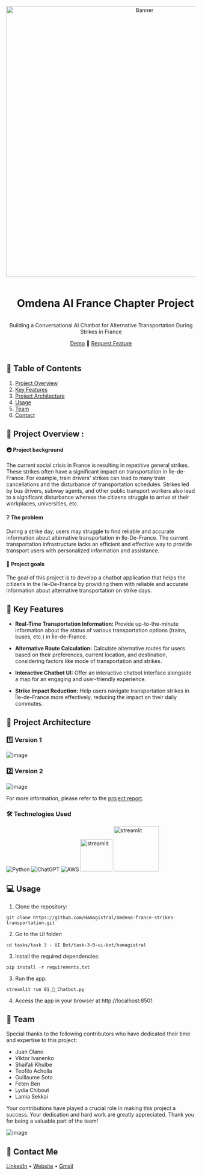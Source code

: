 <div align="center">
  <a href="#">
    <img src="https://github.com/Hamagistral/Omdena-france-strikes-transportation/assets/66017329/0dafd773-bc58-4942-a2f2-ed1154e1f975" alt="Banner" width="720">
  </a>

  <div id="user-content-toc">
    <ul>
      <summary><h1 style="display: inline-block;">Omdena AI France Chapter Project</h1></summary>
    </ul>
  </div>
  
  <p>Building a Conversational AI Chatbot for Alternative Transportation During Strikes in France</p>
    <a href="https://www.youtube.com/watch?v=MHPyRCB5QLk" target="_blank">Demo</a>
    🚕
    <a href="https://github.com/Hamagistral/Omdena-france-strikes-transportation/issues" target="_blank">Request Feature</a>
</div>
<br>

## 📝 Table of Contents

1. [ Project Overview ](#introduction)
2. [ Key Features ](#features)
3. [ Project Architecture ](#arch)
4. [ Usage ](#usage)
5. [ Team ](#team)
6. [ Contact ](#contact)

<a name="introduction"></a>
## 🔬 Project Overview :

#### 🚇 Project background

The current social crisis in France is resulting in repetitive general strikes. These strikes often have a significant impact on transportation in Île-de-France. For example, train drivers’ strikes can lead to many train cancellations and the disturbance of transportation schedules. Strikes led by bus drivers, subway agents, and other public transport workers also lead to a significant disturbance whereas the citizens struggle to arrive at their workplaces, universities, etc.

#### ❔ The problem

During a strike day, users may struggle to find reliable and accurate information about alternative transportation in Ile-De-France. The current transportation infrastructure lacks an efficient and effective way to provide transport users with personalized information and assistance.

#### 🎯 Project goals

The goal of this project is to develop a chatbot application that helps the citizens in the Ile-De-France by providing them with reliable and accurate information about alternative transportation on strike days.

<a name="features"></a>
## 🔌 Key Features

- **Real-Time Transportation Information:** Provide up-to-the-minute information about the status of various transportation options (trains, buses, etc.) in Île-de-France.

- **Alternative Route Calculation:** Calculate alternative routes for users based on their preferences, current location, and destination, considering factors like mode of transportation and strikes.

- **Interactive Chatbot UI:** Offer an interactive chatbot interface alongside a map for an engaging and user-friendly experience.

- **Strike Impact Reduction:** Help users navigate transportation strikes in Île-de-France more effectively, reducing the impact on their daily commutes.

<a name="arch"></a>
## 📝 Project Architecture

### 1️⃣ Version 1

![image](https://github.com/Hamagistral/Omdena-france-strikes-transportation/assets/66017329/404d2004-ba0d-46d9-b9d1-7c3e384489a2)

### 2️⃣ Version 2

![image](https://github.com/Hamagistral/Omdena-france-strikes-transportation/assets/66017329/702027df-ae62-4ae0-ace3-60be7c9f51b6)

For more information, please refer to the [project report](https://github.com/Hamagistral/Omdena-france-strikes-transportation/blob/master/report/Omdena%20Ile-De-France%20Report%20.pdf).

### 🛠️ Technologies Used

![Python](https://img.shields.io/badge/python-3670A0?style=for-the-badge&logo=python&logoColor=ffdd54)
![ChatGPT](https://img.shields.io/badge/OpenAI-74aa9c?style=for-the-badge&logo=openai&logoColor=white)
![AWS](https://img.shields.io/badge/AWS-%23FF9900.svg?style=for-the-badge&logo=amazon-aws&logoColor=white)
<img src="https://github.com/Hamagistral/Omdena-france-strikes-transportation/assets/66017329/4b0f2110-5833-4ebc-a51b-a091310805e3" alt="streamlit" width="85">
<img src="https://user-images.githubusercontent.com/66017329/223900076-e1d5c1e5-7c4d-4b73-84e7-ae7d66149bc6.png" alt="streamlit" width="120">


<a name="usage"></a>
## 💻 Usage

1. Clone the repository:

```
git clone https://github.com/Hamagistral/Omdena-france-strikes-transportation.git
```

2. Go to the UI folder:

```
cd tasks/task 3 - UI Bot/task-3-0-ui-bot/hamagistral
```

3. Install the required dependencies:

```
pip install -r requirements.txt
```

3. Run the app:
```
streamlit run 01_💬_Chatbot.py
```

4. Access the app in your browser at http://localhost:8501

<a name="team"></a>
## 👥 Team

Special thanks to the following contributors who have dedicated their time and expertise to this project:

- Juan Olano
- Viktor Ivanenko
- Shaifali Khulbe
- Teofilo Acholla
- Guillaume Soto
- Feten Ben
- Lydia Chibout
- Lamia Sekkai

Your contributions have played a crucial role in making this project a success. Your dedication and hard work are greatly appreciated. Thank you for being a valuable part of the team!

![image](https://github.com/Hamagistral/Omdena-france-strikes-transportation/assets/66017329/4446fd96-57b2-4293-9c85-1a7c90ac4922)

<a name="contact"></a>
## 📨 Contact Me

[LinkedIn](https://www.linkedin.com/in/hamza-elbelghiti/) •
[Website](https://Hamagistral.me) •
[Gmail](hamza.lbelghiti@gmail.com)
